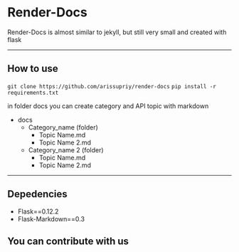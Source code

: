 # Render-Docs

Render-Docs is almost similar to jekyll, but still very small and created with flask

___________________________

## How to use

```git clone https://github.com/arissupriy/render-docs```
```pip install -r requirements.txt```

in folder docs you can create category and API topic with markdown

- docs
    - Category_name (folder)
        - Topic Name.md
        - Topic Name 2.md
    - Category_name 2 (folder)
        - Topic Name.md
        - Topic Name 2.md

___________________________

## Depedencies
- Flask==0.12.2
- Flask-Markdown==0.3


##  You can contribute with us
